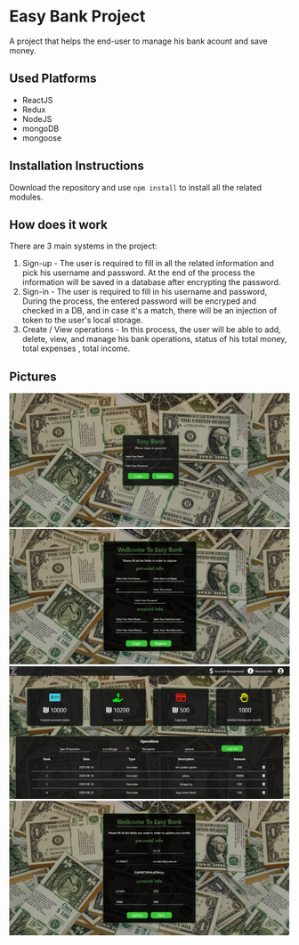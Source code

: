 
# Easy Bank Project
A project that helps the end-user to manage his bank acount and save money.

## Used Platforms
- ReactJS
- Redux
- NodeJS
- mongoDB
- mongoose


## Installation Instructions
Download the repository and use `npm install` to install all the related modules.<br/>

## How does it work
There are 3 main systems in the project:
1. Sign-up  - The user is required to fill in all the related information and pick his username and password. At the end of the process the information will be saved in a database after encrypting the password.
2. Sign-in - The user is required to fill in his username and password, During the process, the entered password will be encryped and checked in a DB, and in case it's a match, there will be an injection of token to the user's local storage.
3. Create / View operations - In this process, the user will be able to add, delete, view, and manage his bank operations, status of his total money, total expenses , total income.

## Pictures
![Login_Img](./reameImg/1.png)
![Register_Img](./reameImg/2.png)
![AccountManagement_Img](./reameImg/3.png)
![UpdateProfile_Img](./reameImg/4.png)

